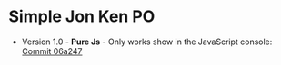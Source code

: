 # Simple Jon Ken PO

  - Version 1.0 - **Pure Js** - Only works show in the JavaScript console: [Commit 06a247](../../commit/06a247473e25db634347dc36ca1431d52677e3af)
  

